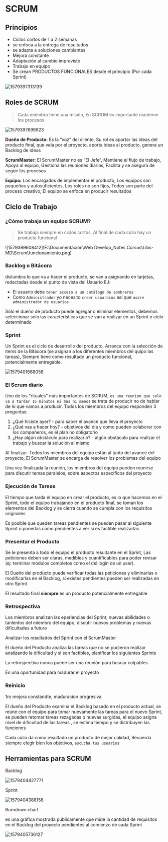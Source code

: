 # SCRUM

## Principios

- Ciclos cortos de 1 a 2 semanas
-  se enfoca a la entrega de resultados
-  se adapta a soluciones cambiantes
-  Mejora constante
- Adaptación al cambio imprevisto
-  Trabajo en equipo
-  Se crean PRODUCTOS FUNCIONALES desde el principio (Por cada Sprint)

![1579397313139](\Scrum\sprint.png)

## Roles de SCRUM

> Cada miembro tiene una misión, En SCRUM es importante mantener los procesos

![1579397699923](\Scrum\roles.png)

**Dueño de Producto:** Es la “voz” del cliente, Su rol es aportar las ideas del producto final, que vela por el proyecto, aporta ideas al producto, genera un Backlog de ideas 

**ScrumMaster:** El ScrumMaster no es “El Jefe”, Mantiene el flujo de trabajo, Apoya al equipo, Gestiona las reuniones diarias, Facilita y se asegura de seguir los procesos

**Equipo:** Los encargados de implementar el producto, Los equipos son pequeños y autosuficientes, Los roles no son fijos, Todos son parte del proceso creativo, El equipo se enfoca en producir resultados

## Ciclo de Trabajo

### ¿Cómo trabaja un equipo SCRUM? 

>  Se trabaja siempre en ciclos cortos, Al final de cada ciclo hay un producto funcional

![1579399608412](F:\Documentacion\Web Develop\_Notes Cursos\Libs-MD\Scrum\funcionamiento.png)

### Backlog o Bitácora

 dislumbra lo que va a hacer el producto, se van a asignando en tarjetas, redactadas desde el punto de vista del Usuario EJ:

- El usuario debe `tener acceso a un catálogo de sombreros` 
- Como `Administrador` yo necesito `crear usuaroios` así que `usare administrador de usuarios`

Sólo el dueño de producto puede agregar o eliminar elementos, debemos seleccionar solo las características que se van a realizar en un Sprint o ciclo determinado 

### Sprint

Un Sprint es el ciclo de desarrollo del producto, Arranca con la selección de items de la Bitácora (se asignan a los diferentes miembros del quipo las tareas), Siempre tiene como resultado un producto funcional, potencialmente entregable.

![1579401668058](\Scrum\sprint2.png)

### El Scrum diario

Uno de los “rituales” más importantes de SCRUM, `es una reunion que solo va a tardar 15 minutos ni mas ni menos` se trata de producir no de hablar de lo que vamos a producir. Todos los miembros del equipo responden 3 preguntas:

1. ¿Qué hiciste ayer? - para saber el  avance que lleva el proyecto 
2. ¿Qué vas a hacer hoy? - objetivos del día y como pueden colaborar con los compañeros, es el plan no obligatorio
3. ¿Hay algún obstáculo para realizarlo? - algún obstáculo para realizar el trabajo y buscar la solución al mismo

Al finalizar. Todos los miembros del equipo están al tanto del avance del proyecto, El ScrumMaster se encarga de resolver los problemas del equipo

Una vez finalizada la reunión, los miembros del equipo pueden reunirse para discutir temas paralelos, sobre aspectos específicos del proyecto 

### Ejecución de Tareas

El tiempo que tarda el equipo en crear el producto, es lo que hacemos en el Sprint, todo el equipo trabajando en el producto final, se toman los elementos del Backlog y se cierra cuando se cumpla con los requisitos originales

Es posible que queden tareas pendientes se pueden pasar al siguiente Sprint o ponerlas como pendientes a ver si es factible realizarlas

### Presentar el Producto

Se le presenta a todo el equipo el producto resultante en el Sprint, Las peticiones deben ser claras, medibles y cuantificables para poder revisar (ej: terminar módulos completos como el del login de un user). 

El Dueño del producto puede verificar todas las peticiones y eliminarlas o modificarlas en el Backlog, si existes pendientes pueden ser realizadas en otro Sprint

El resultado final **siempre** es un producto potencialmente entregable

### Retrospectiva

Los miembros analizan las eperiencias del Sprint, nuevas abilidades o tanlentos del miembro del equipo, discutir nuevos problemas y nuevas dificultades a futuro

Analizar los resultados del Sprint con el ScrumMaster

El dueño del Producto analiza las tareas que no se pudieron realizar analizando la dificultad y si son factibles, planificar los siguientes Sprints

La retrospectiva nunca puede ser una reunión para buscar culpables

Es una oportunidad para madurar el proyecto

### Reinicio

1ro mejora constandte, maduracion progresiva

El dueño del Producto examina el Backlog basado en el producto actual, se reúne con el equipo para tomar nuevamente las tareas para el nuevo Sprint, se pueden retomar tareas rezagadas o nuevas surgidas, el equipo asigna nivel de dificultad de las tareas , se estima tiempo y se distribuyen las funciones

Cada ciclo da como resultado un producto de mejor calidad, Recuerda siempre elegir bien los objetivos, `escucha tus usuarios` 

## Herramientas para SCRUM

Backlog

![1579404427771](\Scrum\backlog.png)

Sprint

![1579404388158](\Scrum\sprint-ej.png)

Burndown chart

 es una gráfica mostrada públicamente que mide la cantidad de requisitos en el Backlog del proyecto pendientes al comienzo de cada Sprint 

![1579405736127](Scrum\chare.png)